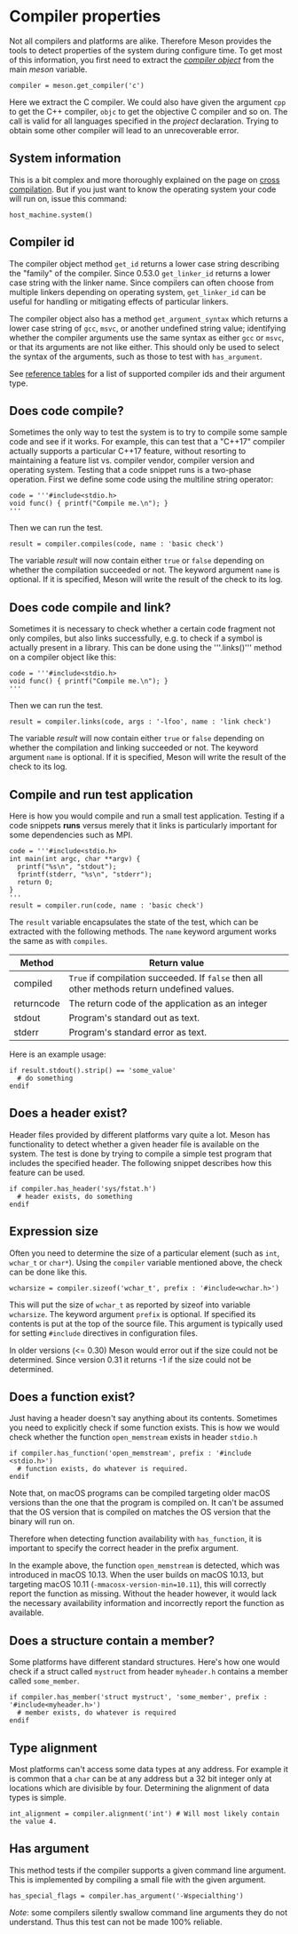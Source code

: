 # Compiler properties

Not all compilers and platforms are alike. Therefore Meson provides
the tools to detect properties of the system during configure time. To
get most of this information, you first need to extract the *[compiler
object](Reference-manual_returned_compiler.html)* from the main
*meson* variable.

```meson
compiler = meson.get_compiler('c')
```

Here we extract the C compiler. We could also have given the argument
`cpp` to get the C++ compiler, `objc` to get the objective C compiler
and so on. The call is valid for all languages specified in the
*project* declaration. Trying to obtain some other compiler will lead
to an unrecoverable error.

## System information

This is a bit complex and more thoroughly explained on the page on
[cross compilation](Cross-compilation.md). But if you just want to
know the operating system your code will run on, issue this command:

```meson
host_machine.system()
```

## Compiler id

The compiler object method `get_id` returns a
lower case string describing the "family" of the compiler. Since 0.53.0
`get_linker_id` returns a lower case string with the linker name. Since
compilers can often choose from multiple linkers depending on operating
system, `get_linker_id` can be useful for handling or mitigating effects
of particular linkers.

The compiler object also has a method `get_argument_syntax` which
returns a lower case string of `gcc`, `msvc`, or another undefined string
value; identifying whether the compiler arguments use the same syntax as
either `gcc` or `msvc`, or that its arguments are not like either. This should
only be used to select the syntax of the arguments, such as those to test
with `has_argument`.

See [reference tables](Reference-tables.md#compiler-ids) for a list of
supported compiler ids and their argument type.

## Does code compile?

Sometimes the only way to test the system is to try to compile some
sample code and see if it works. For example, this can test that a
"C++17" compiler actually supports a particular C++17 feature,
without resorting to maintaining a feature list vs. compiler vendor,
compiler version and operating system.
Testing that a code snippet runs is a two-phase operation. First
we define some code using the multiline string operator:

```meson
code = '''#include<stdio.h>
void func() { printf("Compile me.\n"); }
'''
```

Then we can run the test.

```meson
result = compiler.compiles(code, name : 'basic check')
```

The variable *result* will now contain either `true` or `false`
depending on whether the compilation succeeded or not. The keyword
argument `name` is optional. If it is specified, Meson will write the
result of the check to its log.

## Does code compile and link?

Sometimes it is necessary to check whether a certain code fragment not
only compiles, but also links successfully, e.g. to check if a symbol
is actually present in a library. This can be done using the
'''.links()''' method on a compiler object like this:

```meson
code = '''#include<stdio.h>
void func() { printf("Compile me.\n"); }
'''
```

Then we can run the test.

```meson
result = compiler.links(code, args : '-lfoo', name : 'link check')
```

The variable *result* will now contain either `true` or `false`
depending on whether the compilation and linking succeeded or not. The
keyword argument `name` is optional. If it is specified, Meson will
write the result of the check to its log.

## Compile and run test application

Here is how you would compile and run a small test application.
Testing if a code snippets **runs** versus merely that it links
is particularly important for some dependencies such as MPI.

```meson
code = '''#include<stdio.h>
int main(int argc, char **argv) {
  printf("%s\n", "stdout");
  fprintf(stderr, "%s\n", "stderr");
  return 0;
}
'''
result = compiler.run(code, name : 'basic check')
```

The `result` variable encapsulates the state of the test, which can be
extracted with the following methods. The `name` keyword argument
works the same as with `compiles`.

| Method     | Return value                                                                                |
| ------     | ------------                                                                                |
| compiled   | `True` if compilation succeeded. If `false` then all other methods return undefined values. |
| returncode | The return code of the application as an integer                                            |
| stdout     | Program's standard out as text.                                                             |
| stderr     | Program's standard error as text.                                                           |

Here is an example usage:

```meson
if result.stdout().strip() == 'some_value'
  # do something
endif
```

## Does a header exist?

Header files provided by different platforms vary quite a lot. Meson
has functionality to detect whether a given header file is available
on the system. The test is done by trying to compile a simple test
program that includes the specified header. The following snippet
describes how this feature can be used.

```meson
if compiler.has_header('sys/fstat.h')
  # header exists, do something
endif
```

## Expression size

Often you need to determine the size of a particular element (such as
`int`, `wchar_t` or `char*`). Using the `compiler` variable mentioned
above, the check can be done like this.

```meson
wcharsize = compiler.sizeof('wchar_t', prefix : '#include<wchar.h>')
```

This will put the size of `wchar_t` as reported by sizeof into
variable `wcharsize`. The keyword argument `prefix` is optional. If
specified its contents is put at the top of the source file. This
argument is typically used for setting `#include` directives in
configuration files.

In older versions (<= 0.30) Meson would error out if the size could
not be determined. Since version 0.31 it returns -1 if the size could
not be determined.

## Does a function exist?

Just having a header doesn't say anything about its contents.
Sometimes you need to explicitly check if some function exists. This
is how we would check whether the function `open_memstream` exists in
header `stdio.h`

```meson
if compiler.has_function('open_memstream', prefix : '#include <stdio.h>')
  # function exists, do whatever is required.
endif
```

Note that, on macOS programs can be compiled targeting older macOS
versions than the one that the program is compiled on. It can't be
assumed that the OS version that is compiled on matches the OS version
that the binary will run on.

Therefore when detecting function availability with `has_function`, it
is important to specify the correct header in the prefix argument.

In the example above, the function `open_memstream` is detected, which
was introduced in macOS 10.13. When the user builds on macOS 10.13,
but targeting macOS 10.11 (`-mmacosx-version-min=10.11`), this will
correctly report the function as missing. Without the header however,
it would lack the necessary availability information and incorrectly
report the function as available.

## Does a structure contain a member?

Some platforms have different standard structures. Here's how one
would check if a struct called `mystruct` from header `myheader.h`
contains a member called `some_member`.

```meson
if compiler.has_member('struct mystruct', 'some_member', prefix : '#include<myheader.h>')
  # member exists, do whatever is required
endif
```

## Type alignment

Most platforms can't access some data types at any address. For
example it is common that a `char` can be at any address but a 32 bit
integer only at locations which are divisible by four. Determining the
alignment of data types is simple.

```meson
int_alignment = compiler.alignment('int') # Will most likely contain the value 4.
```

## Has argument

This method tests if the compiler supports a given command line
argument. This is implemented by compiling a small file with the given
argument.

```meson
has_special_flags = compiler.has_argument('-Wspecialthing')
```

*Note*: some compilers silently swallow command line arguments they do
not understand. Thus this test can not be made 100% reliable.
